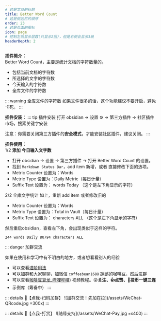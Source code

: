 ```yaml
---
# 这是文章的标题
title: Better Word Count
# 这是侧边栏的顺序
order: 23
# 这是页面的图标
icon: page
# 控制左侧显示层数(只显示2层)，但是右侧会显示3级
headerDepth: 2
---
```

**插件简介：**  
Better Word Count，主要是统计文档的字符数量的。
- 包括当前文档的字符数
- 所选择的文字的字符数
- 今天输入的字符数
- 全库文件的字符数

::: warning 全库文件的字符数
如果文件很多的话，这个功能建议不要开启，避免卡死。
:::

**插件安装：**
::: tip 插件安装
打开 obsidian → 设置 ⚙️ → 第三方插件 → 社区插件市场，搜索关键字安装

注意：你需要关闭第三方插件的**安全模式**，才能安装社区插件，建议关闭。
:::

**插件使用：**  
1/2 **添加 今日输入文字数**  
- 打开 obsidian → 设置 → 第三方插件 → 打开 Better Word Count 的设置。
- 找到 `Markdown Status Bar`，add item 新增，或者 直接修改下面的选项。
- Metric Counter 设置为：Words
- Metric Type 设置为：Daily Metric（每日计量）
- Suffix Text 设置为： words Today （这个是左下角显示的字符）

2/2 全库文字统计
如上，重新 add item 或者修改旧的
- Metric Counter 设置为：Words
- Metric Type 设置为：Total in Vault（每日计量）
- Suffix Text 设置为：  characters ALL （这个是左下角显示的字符）

然后重启obsidian，查看左下角，会出现类似于这样的字符。
```
244 words Daily 80794 characters ALL
```

::: danger 加群交流

如果在使用和学习中有不明白的地方，或者想看看别人的经验
- 可以查看[进阶用法](/zh/advanced)
- 可以加群和大家聊聊，加微信 `coffeebean1688` 蹦跶的咖啡豆，然后进群
- 可以查看[咖啡豆豆龙_哔哩哔哩](https://space.bilibili.com/618777356)) 视频教程。😜**关注、👍点赞、📀投币一键三连**
- 示例库（筹备中）
:::

::: details 🌱【点我-扫码加群】
![加群交流！先加在拉](/assets/WeChat-QRcode.jpg =300x) 
::: 

::: details 🍻【点我-打赏】
![随缘支持](/assets/WeChat-Pay.jpg =x400)
::: 



